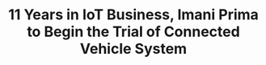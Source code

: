 ---
title: 11 Years in IoT Business, Imani Prima to Begin the Trial of Connected
  Vehicle System

---